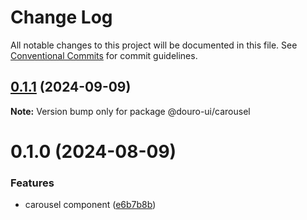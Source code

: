 # Change Log

All notable changes to this project will be documented in this file.
See [Conventional Commits](https://conventionalcommits.org) for commit guidelines.

## [0.1.1](https://github.com/Douro-ui/design-system/compare/@douro-ui/carousel@0.1.0...@douro-ui/carousel@0.1.1) (2024-09-09)

**Note:** Version bump only for package @douro-ui/carousel

# 0.1.0 (2024-08-09)

### Features

- carousel component ([e6b7b8b](https://github.com/Douro-ui/design-system/commit/e6b7b8b0ee5b830e435adea207582fe6f88ec049))
